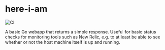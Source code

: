# here-i-am

![CI](https://github.com/uafrica/here-i-am/workflows/CI/badge.svg)

A basic Go webapp that returns a simple response. Useful for basic status checks
for monitoring tools such as New Relic, e.g. to at least be able to see whether
or not the host machine itself is up and running.
